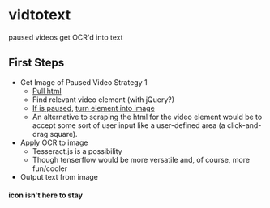 # vidtotext
paused videos get OCR'd into text

## First Steps
- Get Image of Paused Video Strategy 1
	- [Pull html](https://stackoverflow.com/questions/11684454/getting-the-source-html-of-the-current-page-from-chrome-extension)
	- Find relevant video element (with jQuery?)
	- [If is paused](https://stackoverflow.com/questions/6877403/how-to-tell-if-a-video-element-is-currently-playing), [turn element into image](https://stackoverflow.com/questions/10721884/render-html-to-an-image) 
	- An alternative to scraping the html for the video element would be to accept some sort of user input like a user-defined area (a click-and-drag square).
- Apply OCR to image
	- Tesseract.js is a possibility
	- Though tenserflow would be more versatile and, of course, more fun/cooler
- Output text from image

#### icon isn't here to stay